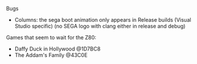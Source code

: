 Bugs

- Columns: the sega boot animation only appears in Release builds (Visual Studio specific)
           (no SEGA logo with clang either in release and debug)

Games that seem to wait for the Z80:

- Daffy Duck in Hollywood @1D7BC8
- The Addam's Family @43C0E
